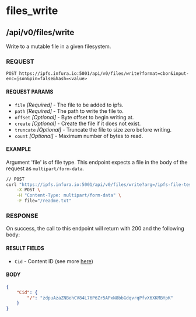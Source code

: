 # files_write

## /api/v0/files/write

Write to a mutable file in a given filesystem.

### REQUEST

`POST https://ipfs.infura.io:5001/api/v0/files/write?format=cbor&input-enc=json&pin=false&hash=<value>`

#### REQUEST PARAMS
- `file` _[Required]_ - The file to be added to ipfs.
- `path` _[Required]_ - The path to write the file to.
- `offset` _[Optional]_ - Byte offset to begin writing at.
- `create` _[Optional]_ - Create the file if it does not exist.
- `truncate` _[Optional]_ - Truncate the file to size zero before writing. 
- `count` _[Optional]_ - Maximum number of bytes to read.
 
#### EXAMPLE
Argument 'file' is of file type. This endpoint expects a file in the body of the request as `multipart/form-data`.

```bash
// POST
curl "https://ipfs.infura.io:5001/api/v0/files/write?arg=/ipfs-file-test?create=true" \
    -X POST \
    -H "Content-Type: multipart/form-data" \
    -F file="/readme.txt" 
```

### RESPONSE

On success, the call to this endpoint will return with 200 and the following body:

#### RESULT FIELDS
- `Cid` - Content ID (see more [here](https://github.com/ipld/cid)) 


#### BODY
```json
{
    "Cid": {
        "/": "zdpuAzaZNBehCV84L76P6Zr5APxN8bbGdqvrqPfvX6XKMBYpK"
    }
}
```